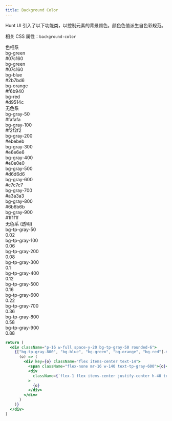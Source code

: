 ```yaml
---
title: Background Color
---
```


Hunt UI 引入了以下功能类，以控制元素的背景颜色。颜色色值派生自色彩规范。

相关 CSS 属性：`background-color`

<div>
<div class="flex mt-40">
  <div class="w-100 mr-16 font-medium">色相系</div>
  <div class="flex-1 grid grid-cols-5 gap-16 text-12">
    <div>
      <div class="rounded-6 mb-4 h-40 bg-green"></div>
      <div class="flex items-center justify-between px-2">
        <div class="text-tp-gray-900">bg-green</div>
        <div class="text-tp-gray-700">#07c160</div>
      </div>
    </div>
    <div>
      <div class="rounded-6 mb-4 h-40 bg-green"></div>
      <div class="flex items-center justify-between px-2">
        <div class="text-tp-gray-900">bg-green</div>
        <div class="text-tp-gray-700">#07c160</div>
      </div>
    </div>
    <div>
      <div class="rounded-6 mb-4 h-40 bg-blue"></div>
      <div class="flex items-center justify-between px-2">
        <div class="text-tp-gray-900">bg-blue</div>
        <div class="text-tp-gray-700">#2b7bd6</div>
      </div>
    </div>
    <div>
      <div class="rounded-6 mb-4 h-40 bg-orange"></div>
      <div class="flex items-center justify-between px-2">
        <div class="text-tp-gray-900">bg-orange</div>
        <div class="text-tp-gray-700">#f6b940</div>
      </div>
    </div>
    <div>
      <div class="rounded-6 mb-4 h-40 bg-red"></div>
      <div class="flex items-center justify-between px-2">
        <div class="text-tp-gray-900">bg-red</div>
        <div class="text-tp-gray-700">#d9514c</div>
      </div>
    </div>
  </div>
</div>
<div class="flex mt-48">
  <div class="w-100 mr-16 font-medium">无色系</div>
  <div class="flex-1 grid grid-cols-5 gap-16 text-12">
    <div>
      <div class="rounded-6 mb-4 h-40 bg-gray-50"></div>
      <div class="flex items-center justify-between px-2">
        <div class="text-tp-gray-900">bg-gray-50</div>
        <div class="text-tp-gray-700">#fafafa</div>
      </div>
    </div>
    <div>
      <div class="rounded-6 mb-4 h-40 bg-gray-100"></div>
      <div class="flex items-center justify-between px-2">
        <div class="text-tp-gray-900">bg-gray-100</div>
        <div class="text-tp-gray-700">#f2f2f2</div>
      </div>
    </div>
    <div>
      <div class="rounded-6 mb-4 h-40 bg-gray-200"></div>
      <div class="flex items-center justify-between px-2">
        <div class="text-tp-gray-900">bg-gray-200</div>
        <div class="text-tp-gray-700">#ebebeb</div>
      </div>
    </div>
    <div>
      <div class="rounded-6 mb-4 h-40 bg-gray-300"></div>
      <div class="flex items-center justify-between px-2">
        <div class="text-tp-gray-900">bg-gray-300</div>
        <div class="text-tp-gray-700">#e6e6e6</div>
      </div>
    </div>
    <div>
      <div class="rounded-6 mb-4 h-40 bg-gray-400"></div>
      <div class="flex items-center justify-between px-2">
        <div class="text-tp-gray-900">bg-gray-400</div>
        <div class="text-tp-gray-700">#e0e0e0</div>
      </div>
    </div>
    <div>
      <div class="rounded-6 mb-4 h-40 bg-gray-500"></div>
      <div class="flex items-center justify-between px-2">
        <div class="text-tp-gray-900">bg-gray-500</div>
        <div class="text-tp-gray-700">#d6d6d6</div>
      </div>
    </div>
    <div>
      <div class="rounded-6 mb-4 h-40 bg-gray-600"></div>
      <div class="flex items-center justify-between px-2">
        <div class="text-tp-gray-900">bg-gray-600</div>
        <div class="text-tp-gray-700">#c7c7c7</div>
      </div>
    </div>
    <div>
      <div class="rounded-6 mb-4 h-40 bg-gray-700"></div>
      <div class="flex items-center justify-between px-2">
        <div class="text-tp-gray-900">bg-gray-700</div>
        <div class="text-tp-gray-700">#a3a3a3</div>
      </div>
    </div>
    <div>
      <div class="rounded-6 mb-4 h-40 bg-gray-800"></div>
      <div class="flex items-center justify-between px-2">
        <div class="text-tp-gray-900">bg-gray-800</div>
        <div class="text-tp-gray-700">#6b6b6b</div>
      </div>
    </div>
    <div>
      <div class="rounded-6 mb-4 h-40 bg-gray-900"></div>
      <div class="flex items-center justify-between px-2">
        <div class="text-tp-gray-900">bg-gray-900</div>
        <div class="text-tp-gray-700">#1f1f1f</div>
      </div>
    </div>
  </div>
</div>
<div class="flex mt-48">
  <div class="w-100 mr-16 font-medium">无色系 (透明) </div>
  <div class="flex-1 grid grid-cols-5 gap-16 text-12">
    <div>
      <div class="rounded-6 mb-4 h-40 bg-tp-gray-50"></div>
      <div class="flex items-center justify-between px-2">
        <div class="text-tp-gray-900">bg-tp-gray-50</div>
        <div class="text-tp-gray-700">0.02</div>
      </div>
    </div>
    <div>
      <div class="rounded-6 mb-4 h-40 bg-tp-gray-100"></div>
      <div class="flex items-center justify-between px-2">
        <div class="text-tp-gray-900">bg-tp-gray-100</div>
        <div class="text-tp-gray-700">0.06</div>
      </div>
    </div>
    <div>
      <div class="rounded-6 mb-4 h-40 bg-tp-gray-200"></div>
      <div class="flex items-center justify-between px-2">
        <div class="text-tp-gray-900">bg-tp-gray-200</div>
        <div class="text-tp-gray-700">0.08</div>
      </div>
    </div>
    <div>
      <div class="rounded-6 mb-4 h-40 bg-tp-gray-300"></div>
      <div class="flex items-center justify-between px-2">
        <div class="text-tp-gray-900">bg-tp-gray-300</div>
        <div class="text-tp-gray-700">0.1</div>
      </div>
    </div>
    <div>
      <div class="rounded-6 mb-4 h-40 bg-tp-gray-400"></div>
      <div class="flex items-center justify-between px-2">
        <div class="text-tp-gray-900">bg-tp-gray-400</div>
        <div class="text-tp-gray-700">0.12</div>
      </div>
    </div>
    <div>
      <div class="rounded-6 mb-4 h-40 bg-tp-gray-500"></div>
      <div class="flex items-center justify-between px-2">
        <div class="text-tp-gray-900">bg-tp-gray-500</div>
        <div class="text-tp-gray-700">0.16</div>
      </div>
    </div>
    <div>
      <div class="rounded-6 mb-4 h-40 bg-tp-gray-600"></div>
      <div class="flex items-center justify-between px-2">
        <div class="text-tp-gray-900">bg-tp-gray-600</div>
        <div class="text-tp-gray-700">0.22</div>
      </div>
    </div>
    <div>
      <div class="rounded-6 mb-4 h-40 bg-tp-gray-700"></div>
      <div class="flex items-center justify-between px-2">
        <div class="text-tp-gray-900">bg-tp-gray-700</div>
        <div class="text-tp-gray-700">0.36</div>
      </div>
    </div>
    <div>
      <div class="rounded-6 mb-4 h-40 bg-tp-gray-800"></div>
      <div class="flex items-center justify-between px-2">
        <div class="text-tp-gray-900">bg-tp-gray-800</div>
        <div class="text-tp-gray-700">0.58</div>
      </div>
    </div>
    <div>
      <div class="rounded-6 mb-4 h-40 bg-tp-gray-900"></div>
      <div class="flex items-center justify-between px-2">
        <div class="text-tp-gray-900">bg-tp-gray-900</div>
        <div class="text-tp-gray-700">0.88</div>
      </div>
    </div>
  </div>
</div>
</div>

```jsx acss
return (
  <div className="p-16 w-full space-y-20 bg-tp-gray-50 rounded-6">
    {["bg-tp-gray-800", "bg-blue", "bg-green", "bg-orange", "bg-red"].map(
      (o) => (
        <div key={o} className="flex items-center text-14">
          <span className="flex-none mr-16 w-140 text-tp-gray-600">{o}</span>
          <div
            className={`flex-1 flex items-center justify-center h-40 text-white rounded-6 ${o}`}
          >
            {o}
          </div>
        </div>
      )
    )}
  </div>
)
```
